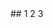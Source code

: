 

<grid drag="100 20" drop="0 5">
## 1
</grid>

<grid drag="46" drop="10 20" >
2
</grid>

<grid drag="46" drop="50 20" >
3
</grid>
